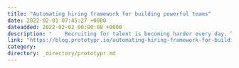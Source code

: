 ```yaml
---
title: "Automating hiring framework for building powerful teams"
date: 2022-02-01 07:45:27 +0000
dateadded: 2022-02-02 00:00:08 +0000
description: "    Recruiting for talent is becoming harder every day. The Great Resignation will slow down, but we need ways to hire better  Continue reading on Prototypr »  "
link: "https://blog.prototypr.io/automating-hiring-framework-for-building-powerful-teams-d4d38ca55cf1?source=rss----eb297ea1161a---4"
category:
directory: _directory/prototypr.md
---
```

